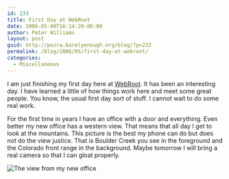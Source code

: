 ```yaml
---
id: 233
title: First Day at WebRoot
date: 2006-05-08T16:14:29-06:00
author: Peter Williams
layout: post
guid: http://pezra.barelyenough.org/blog/?p=233
permalink: /blog/2006/05/first-day-at-webroot/
categories:
  - Miscellaneous
---
```

I am just finishing my first day here at [WebRoot](http://www.webroot.com). It has been an interesting day. I have learned a little of how things work here and meet some great people. You know, the usual first day sort of stuff. I cannot wait to do some real work.

For the first time in years I have an office with a door and everything. Even better my new office has a western view. That means that all day I get to look at the mountains. This picture is the best my phone can do but does not do the view justice. That is Boulder Creek you see in the foreground and the Colorado front range in the background. Maybe tomorrow I will bring a real camera so that I can gloat properly.

![The view from my new office](/blog/wp-content/officeview.jpg)